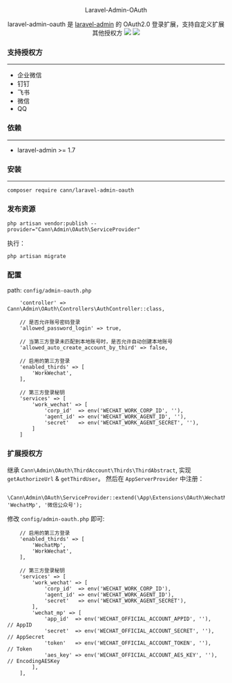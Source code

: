 <p align="center">Laravel-Admin-OAuth</p>

<p align="center">
  laravel-admin-oauth 是 <a href="https://laravel-admin.org/">laravel-admin</a> 的 OAuth2.0 登录扩展，支持自定义扩展其他授权方
  <img src="https://blog-1252314417.cos.ap-shanghai.myqcloud.com/1588825967295.jpg">
  <img src="https://blog-1252314417.cos.ap-shanghai.myqcloud.com/1588826006635.jpg">
</p>


### 支持授权方
------------
- 企业微信
- 钉钉
- 飞书
- 微信
- QQ


### 依赖
------------
 - laravel-admin >= 1.7
 
 
### 安装
------------
```
composer require cann/laravel-admin-oauth
```

### 发布资源

```
php artisan vendor:publish --provider="Cann\Admin\OAuth\ServiceProvider"
```

执行：
```
php artisan migrate
```

### 配置

path: `config/admin-oauth.php`

```
    'controller' => Cann\Admin\OAuth\Controllers\AuthController::class,

    // 是否允许账号密码登录
    'allowed_password_login' => true,

    // 当第三方登录未匹配到本地账号时，是否允许自动创建本地账号
    'allowed_auto_create_account_by_third' => false,

    // 启用的第三方登录
    'enabled_thirds' => [
        'WorkWechat',
    ],

    // 第三方登录秘钥
    'services' => [
        'work_wechat' => [
            'corp_id'  => env('WECHAT_WORK_CORP_ID', ''),
            'agent_id' => env('WECHAT_WORK_AGENT_ID', ''),
            'secret'   => env('WECHAT_WORK_AGENT_SECRET', ''),
        ]
    ]
```

### 扩展授权方

继承 `Cann\Admin\OAuth\ThirdAccount\Thirds\ThirdAbstract`, 实现 `getAuthorizeUrl` & `getThirdUser`。 然后在 `AppServerProvider` 中注册：

```
    \Cann\Admin\OAuth\ServiceProvider::extend(\App\Extensions\OAuth\WechatMp::class, 'WechatMp', '微信公众号');
```

修改 `config/admin-oauth.php` 即可:

```
    // 启用的第三方登录
    'enabled_thirds' => [
        'WechatMp',
        'WorkWechat',
    ],

    // 第三方登录秘钥
    'services' => [
        'work_wechat' => [
            'corp_id'  => env('WECHAT_WORK_CORP_ID'),
            'agent_id' => env('WECHAT_WORK_AGENT_ID'),
            'secret'   => env('WECHAT_WORK_AGENT_SECRET'),
        ],
        'wechat_mp' => [
            'app_id'  => env('WECHAT_OFFICIAL_ACCOUNT_APPID', ''),   // AppID
            'secret'  => env('WECHAT_OFFICIAL_ACCOUNT_SECRET', ''),   // AppSecret
            'token'   => env('WECHAT_OFFICIAL_ACCOUNT_TOKEN', ''),    // Token
            'aes_key' => env('WECHAT_OFFICIAL_ACCOUNT_AES_KEY', ''),  // EncodingAESKey
        ],
    ],
```
